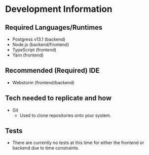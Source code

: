 # Development Information
## Required Languages/Runtimes
- Postgress v13.1 (backend)
- Node.js (backend/frontend)
- TypeScript (frontend)
- Yarn (frontend)
## Recommended (Required) IDE
- Webstorm (frontend/backend)
## Tech needed to replicate and how
- Git
    - Used to clone repositories onto your system.
## Tests
- There are currently no tests at this time for either the frontend or backend due to
time constraints.
